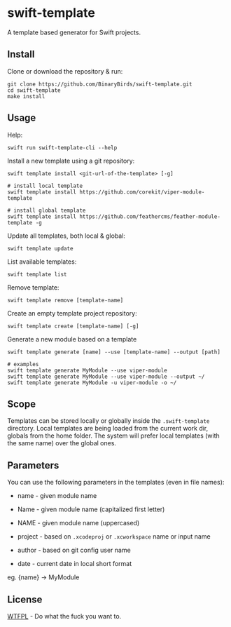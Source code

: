 # swift-template

A template based generator for Swift projects.

## Install

Clone or download the repository & run:

```shell
git clone https://github.com/BinaryBirds/swift-template.git
cd swift-template
make install
```


## Usage

Help:
```shell
swift run swift-template-cli --help
```

Install a new template using a git repository:
``` 
swift template install <git-url-of-the-template> [-g]

# install local template
swift template install https://github.com/corekit/viper-module-template

# install global template
swift template install https://github.com/feathercms/feather-module-template -g
```

Update all templates, both local & global:
```shell
swift template update
```

List available templates:
```shell
swift template list
```

Remove template:
```shell
swift template remove [template-name]
```

Create an empty template project repository:
```shell
swift template create [template-name] [-g]
```

Generate a new module based on a template
```shell
swift template generate [name] --use [template-name] --output [path]

# examples
swift template generate MyModule --use viper-module
swift template generate MyModule --use viper-module --output ~/
swift template generate MyModule -u viper-module -o ~/
```


## Scope

Templates can be stored locally or globally inside the `.swift-template` directory.
Local templates are being loaded from the current work dir, globals from the home folder.
The system will prefer local templates (with the same name) over the global ones.


## Parameters

You can use the following parameters in the templates (even in file names):

- name - given module name
- Name - given module name (capitalized first letter)
- NAME - given module name (uppercased)

- project - based on `.xcodeproj` or `.xcworkspace` name or input name
- author - based on git config user name
- date - current date in local short format

eg. {name} -> MyModule


## License

[WTFPL](LICENSE) - Do what the fuck you want to.

